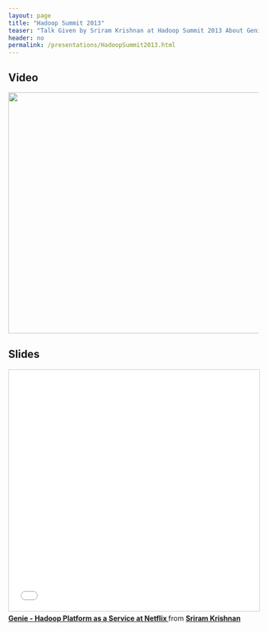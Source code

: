 ```yaml
---
layout: page
title: "Hadoop Summit 2013"
teaser: "Talk Given by Sriram Krishnan at Hadoop Summit 2013 About Genie 1"
header: no
permalink: /presentations/HadoopSummit2013.html
---
```


## Video
<a href="https://youtu.be/XGuGk0GzVRs"><img src="http://img.youtube.com/vi/XGuGk0GzVRs/hqdefault.jpg" width="595" height="485" alt=""/></a>

## Slides
<iframe src="//www.slideshare.net/slideshow/embed_code/key/F9eIhFmNHUEX4o"
        width="595"
        height="485"
        frameborder="0"
        marginwidth="0"
        marginheight="0"
        scrolling="no"
        style="border:1px solid #CCC; border-width:1px; margin-bottom:5px; max-width: 100%;"
        allowfullscreen>
</iframe>
<div style="margin-bottom:5px">
  <strong>
    <a href="//www.slideshare.net/krishflix/genie-hadoop-platform-as-a-service-at-netflix"
       title="Genie - Hadoop Platform as a Service at Netflix"
       target="_blank">Genie - Hadoop Platform as a Service at Netflix
    </a>
  </strong> from
  <strong>
    <a target="_blank"
      href="//www.slideshare.net/krishflix">Sriram Krishnan
    </a>
  </strong>
</div>
